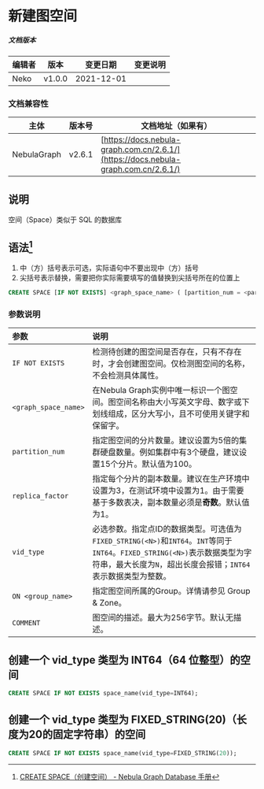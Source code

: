 # 新建图空间

##### 文档版本

| 编辑者 | 版本 | 变更日期 | 变更说明 |
| ----- | --- | ------- | ------- |
| Neko | v1.0.0 | 2021-12-01 | |

### 文档兼容性

| 主体 | 版本号 | 文档地址（如果有） |
| -- | -- | -- |
| NebulaGraph | v2.6.1 | [https://docs.nebula-graph.com.cn/2.6.1/](https://docs.nebula-graph.com.cn/2.6.1/) |

## 说明

空间（Space）类似于 SQL 的数据库

## 语法[^1]

1. 中（方）括号表示可选，实际语句中不要出现中（方）括号
2. 尖括号表示替换，需要把你实际需要填写的值替换到尖括号所在的位置上

```sql
CREATE SPACE [IF NOT EXISTS] <graph_space_name> ( [partition_num = <partition_number>,] [replica_factor = <replica_number>,] vid_type = {FIXED_STRING(<N>) | INT[64]} ) [COMMENT = '<comment>'];
```

### 参数说明

|参数|说明|
|:---|:---|
|`IF NOT EXISTS`|检测待创建的图空间是否存在，只有不存在时，才会创建图空间。仅检测图空间的名称，不会检测具体属性。|
|`<graph_space_name>`|在Nebula Graph实例中唯一标识一个图空间。图空间名称由大小写英文字母、数字或下划线组成，区分大写小，且不可使用关键字和保留字。|
|`partition_num`|指定图空间的分片数量。建议设置为5倍的集群硬盘数量。例如集群中有3个硬盘，建议设置15个分片。默认值为100。|
|`replica_factor`|指定每个分片的副本数量。建议在生产环境中设置为3，在测试环境中设置为1。由于需要基于多数表决，副本数量必须是**奇数**。默认值为1。|
|`vid_type`|必选参数。指定点ID的数据类型。可选值为`FIXED_STRING(<N>)`和`INT64`。`INT`等同于`INT64`。`FIXED_STRING(<N>)`表示数据类型为字符串，最大长度为`N`，超出长度会报错；`INT64`表示数据类型为整数。|
|`ON <group_name>`|指定图空间所属的Group。详情请参见 Group & Zone。|
|`COMMENT`|图空间的描述。最大为256字节。默认无描述。|

## 创建一个 vid_type 类型为 INT64（64 位整型）的空间

```sql
CREATE SPACE IF NOT EXISTS space_name(vid_type=INT64);
```

## 创建一个 vid_type 类型为 FIXED_STRING(20)（长度为20的固定字符串）的空间

```sql
CREATE SPACE IF NOT EXISTS space_name(vid_type=FIXED_STRING(20));
```

[^1]: [CREATE SPACE（创建空间） - Nebula Graph Database 手册](https://docs.nebula-graph.com.cn/2.6.1/3.ngql-guide/9.space-statements/1.create-space/)
